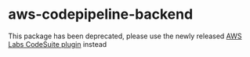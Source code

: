 # aws-codepipeline-backend

This package has been deprecated, please use the newly released [AWS Labs CodeSuite plugin](https://www.npmjs.com/package/@aws/aws-codesuite-backend-plugin-for-backstage) instead
